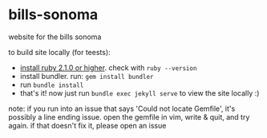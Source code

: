 # bills-sonoma
website for the bills sonoma

to build site locally (for teests):
- [install ruby 2.1.0 or higher](https://www.ruby-lang.org/en/downloads/). check with `ruby --version`
- install bundler. run: `gem install bundler`
- run `bundle install`
- that's it! now just run `bundle exec jekyll serve` to view the site locally :) 

note: if you run into an issue that says 'Could not locate Gemfile', it's possibly a line ending issue. open the gemfile in vim, write & quit, and try again. if that doesn't fix it, please open an issue
